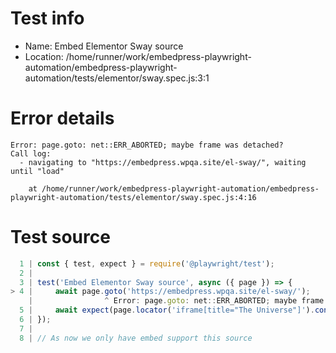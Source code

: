 # Test info

- Name: Embed Elementor Sway source
- Location: /home/runner/work/embedpress-playwright-automation/embedpress-playwright-automation/tests/elementor/sway.spec.js:3:1

# Error details

```
Error: page.goto: net::ERR_ABORTED; maybe frame was detached?
Call log:
  - navigating to "https://embedpress.wpqa.site/el-sway/", waiting until "load"

    at /home/runner/work/embedpress-playwright-automation/embedpress-playwright-automation/tests/elementor/sway.spec.js:4:16
```

# Test source

```ts
  1 | const { test, expect } = require('@playwright/test');
  2 |
  3 | test('Embed Elementor Sway source', async ({ page }) => {
> 4 |     await page.goto('https://embedpress.wpqa.site/el-sway/');
    |                ^ Error: page.goto: net::ERR_ABORTED; maybe frame was detached?
  5 |     await expect(page.locator('iframe[title="The Universe"]').contentFrame().getByRole('paragraph').filter({ hasText: 'A cheat sheet for what’s' })).toBeVisible();
  6 | });
  7 |
  8 | // As now we only have embed support this source 
```
